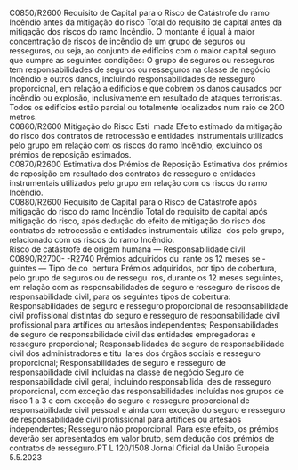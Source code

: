  
C0850/R2600  Requisito de Capital para 
o Risco de Catástrofe do 
ramo Incêndio antes da 
mitigação do risco  Total do requisito de capital antes da mitigação dos riscos do ramo Incêndio. 
O montante é igual à maior concentração de riscos de incêndio de um grupo de 
seguros ou resseguros, ou seja, ao conjunto de edifícios com o maior capital 
seguro que cumpre as seguintes condições: 
O grupo de seguros ou resseguros tem responsabilidades de seguros ou resseguros 
na classe de negócio Incêndio e outros danos, incluindo responsabilidades de 
resseguro proporcional, em relação a edifícios e que cobrem os danos causados 
por incêndio ou explosão, inclusivamente em resultado de ataques terroristas. 
Todos os edifícios estão parcial ou totalmente localizados num raio de 200 
metros.  
C0860/R2600  Mitigação do Risco Esti ­
mada  Efeito estimado da mitigação do risco dos contratos de retrocessão e entidades 
instrumentais utilizados pelo grupo em relação com os riscos do ramo Incêndio, 
excluindo os prémios de reposição estimados.  
C0870/R2600  Estimativa dos Prémios 
de Reposição  Estimativa dos prémios de reposição em resultado dos contratos de resseguro e 
entidades instrumentais utilizados pelo grupo em relação com os riscos do ramo 
Incêndio.  
C0880/R2600  Requisito de Capital para 
o Risco de Catástrofe 
após mitigação do risco 
do ramo Incêndio  Total do requisito de capital após mitigação do risco, após dedução do efeito de 
mitigação do risco dos contratos de retrocessão e entidades instrumentais utiliza ­
dos pelo grupo, relacionado com os riscos do ramo Incêndio.  
Risco de catástrofe de 
origem humana — 
Responsabilidade civil  
C0890/R2700- 
-R2740  Prémios adquiridos du ­
rante os 12 meses se ­
guintes — Tipo de co ­
bertura  Prémios adquiridos, por tipo de cobertura, pelo grupo de seguros ou de ressegu ­
ros, durante os 12 meses seguintes, em relação com as responsabilidades de 
seguro e resseguro de riscos de responsabilidade civil, para os seguintes tipos 
de cobertura: 
Responsabilidades de seguro e resseguro proporcional de responsabilidade civil 
profissional distintas do seguro e resseguro de responsabilidade civil profissional 
para artífices ou artesãos independentes; 
Responsabilidades de seguro de responsabilidade civil das entidades empregadoras 
e resseguro proporcional; 
Responsabilidades de seguro de responsabilidade civil dos administradores e titu ­
lares dos órgãos sociais e resseguro proporcional; 
Responsabilidades de seguro e resseguro de responsabilidade civil incluídas na 
classe de negócio Seguro de responsabilidade civil geral, incluindo responsabilida ­
des de resseguro proporcional, com exceção das responsabilidades incluídas nos 
grupos de risco 1 a 3 e com exceção do seguro e resseguro proporcional de 
responsabilidade civil pessoal e ainda com exceção do seguro e resseguro de 
responsabilidade civil profissional para artífices ou artesãos independentes; 
Resseguro não proporcional. 
Para este efeito, os prémios deverão ser apresentados em valor bruto, sem dedução 
dos prémios de contratos de resseguro.PT  L 120/1508 Jornal Oficial da União Europeia 5.5.2023